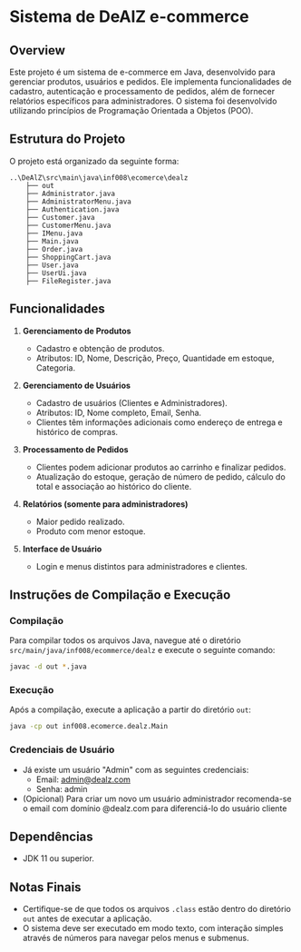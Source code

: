 
# Sistema de DeAlZ e-commerce

## Overview

Este projeto é um sistema de e-commerce em Java, desenvolvido para gerenciar produtos, usuários e pedidos. Ele implementa funcionalidades de cadastro, autenticação e processamento de pedidos, além de fornecer relatórios específicos para administradores. O sistema foi desenvolvido utilizando princípios de Programação Orientada a Objetos (POO).

## Estrutura do Projeto

O projeto está organizado da seguinte forma:

```
..\DeAlZ\src\main\java\inf008\ecomerce\dealz
    ├── out
    ├── Administrator.java
    ├── AdministratorMenu.java
    ├── Authentication.java
    ├── Customer.java
    ├── CustomerMenu.java
    ├── IMenu.java
    ├── Main.java
    ├── Order.java
    ├── ShoppingCart.java
    ├── User.java
    ├── UserUi.java
    ├── FileRegister.java
```

## Funcionalidades

1. **Gerenciamento de Produtos**
   - Cadastro e obtenção de produtos.
   - Atributos: ID, Nome, Descrição, Preço, Quantidade em estoque, Categoria.

2. **Gerenciamento de Usuários**
   - Cadastro de usuários (Clientes e Administradores).
   - Atributos: ID, Nome completo, Email, Senha.
   - Clientes têm informações adicionais como endereço de entrega e histórico de compras.

3. **Processamento de Pedidos**
   - Clientes podem adicionar produtos ao carrinho e finalizar pedidos.
   - Atualização do estoque, geração de número de pedido, cálculo do total e associação ao histórico do cliente.

4. **Relatórios (somente para administradores)**
   - Maior pedido realizado.
   - Produto com menor estoque.

5. **Interface de Usuário**
   - Login e menus distintos para administradores e clientes.

## Instruções de Compilação e Execução

### Compilação

Para compilar todos os arquivos Java, navegue até o diretório `src/main/java/inf008/ecommerce/dealz` e execute o seguinte comando:

```sh
javac -d out *.java
```

### Execução

Após a compilação, execute a aplicação a partir do diretório `out`:

```sh
java -cp out inf008.ecomerce.dealz.Main
```


### Credenciais de Usuário

- Já existe um usuário "Admin" com as seguintes credenciais:
  - Email: admin@dealz.com
  - Senha: admin
- (Opicional) Para criar um novo um usuário administrador recomenda-se o email com domínio @dealz.com para diferenciá-lo do usuário cliente

## Dependências

- JDK 11 ou superior.

## Notas Finais

- Certifique-se de que todos os arquivos `.class` estão dentro do diretório `out` antes de executar a aplicação.
- O sistema deve ser executado em modo texto, com interação simples através de números para navegar pelos menus e submenus.
